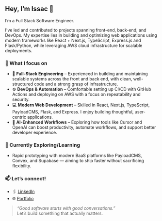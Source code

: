 ## Hey, I’m Issac 👋

I’m a Full Stack Software Engineer.

I've led and contributed to projects spanning front-end, back-end, and DevOps. My expertise lies in building and optimizing web applications using modern frameworks like React + Next.js, TypeScript, Express.js and Flask/Python, while leveraging AWS cloud infrastructure for scalable deployments.

### 🧠 What I focus on
- 🧱 **Full-Stack Engineering** – Experienced in building and maintaining scalable systems across the front and back end, with clean, well-structured code and a strong grasp of infrastructure.
- ⚙️ **DevOps & Automation** – Comfortable setting up CI/CD with GitHub Actions and deploying on AWS with a focus on repeatability and security.
- 💻 **Modern Web Development** – Skilled in React, Next.js, TypeScript, PayloadCMS, Flask, and Express. I enjoy building thoughtful, user-centric applications.
- 🤖 **AI-Enhanced Workflows** – Exploring how tools like Cursor and OpenAI can boost productivity, automate workflows, and support better developer experience.


### 🌱 Currently Exploring/Learning
- Rapid prototyping with modern BaaS platforms like PayloadCMS, Convex, and Supabase — aiming to ship faster without sacrificing flexibility.

### 📫 Let’s connect!
- 🖇️ [LinkedIn](https://www.linkedin.com/in/issacholguin)
- 🌐 [Portfolio](https://issacholgu.in/)

> *“Good software starts with good conversations.”*  
> Let’s build something that actually matters.


